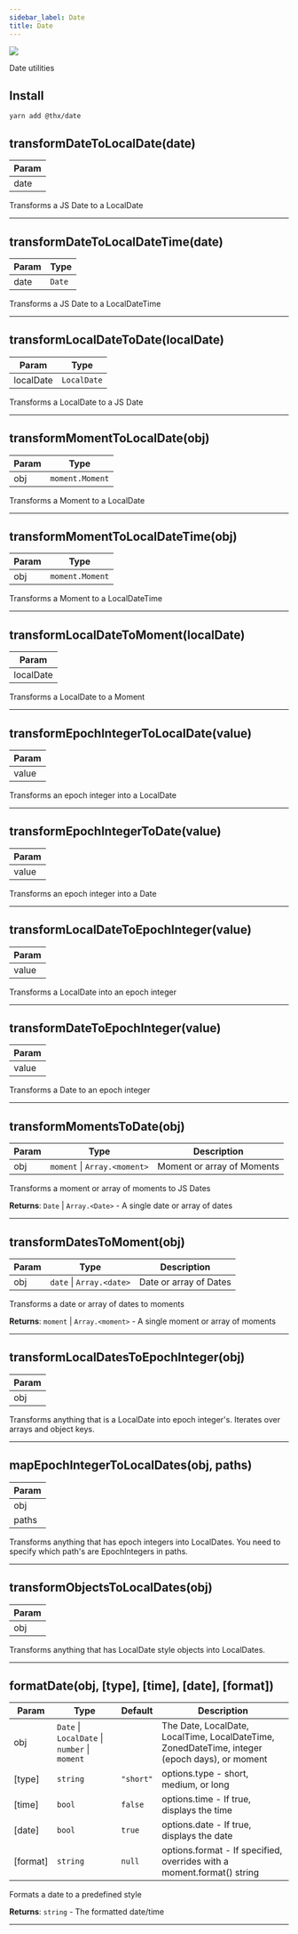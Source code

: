 ```yaml
---
sidebar_label: Date
title: Date
---
```


[![](assets/coverage/date/coverage.svg)](assets/coverage/date/index.html)

Date utilities

## Install
```
yarn add @thx/date
```
<a name="transformDateToLocalDate"></a>

## transformDateToLocalDate(date)

| Param |
| --- |
| date | 

Transforms a JS Date to a LocalDate


* * *

<a name="transformDateToLocalDateTime"></a>

## transformDateToLocalDateTime(date)

| Param | Type |
| --- | --- |
| date | <code>Date</code> | 

Transforms a JS Date to a LocalDateTime


* * *

<a name="transformLocalDateToDate"></a>

## transformLocalDateToDate(localDate)

| Param | Type |
| --- | --- |
| localDate | <code>LocalDate</code> | 

Transforms a LocalDate to a JS Date


* * *

<a name="transformMomentToLocalDate"></a>

## transformMomentToLocalDate(obj)

| Param | Type |
| --- | --- |
| obj | <code>moment.Moment</code> | 

Transforms a Moment to a LocalDate


* * *

<a name="transformMomentToLocalDateTime"></a>

## transformMomentToLocalDateTime(obj)

| Param | Type |
| --- | --- |
| obj | <code>moment.Moment</code> | 

Transforms a Moment to a LocalDateTime


* * *

<a name="transformLocalDateToMoment"></a>

## transformLocalDateToMoment(localDate)

| Param |
| --- |
| localDate | 

Transforms a LocalDate to a Moment


* * *

<a name="transformEpochIntegerToLocalDate"></a>

## transformEpochIntegerToLocalDate(value)

| Param |
| --- |
| value | 

Transforms an epoch integer into a LocalDate


* * *

<a name="transformEpochIntegerToDate"></a>

## transformEpochIntegerToDate(value)

| Param |
| --- |
| value | 

Transforms an epoch integer into a Date


* * *

<a name="transformLocalDateToEpochInteger"></a>

## transformLocalDateToEpochInteger(value)

| Param |
| --- |
| value | 

Transforms a LocalDate into an epoch integer


* * *

<a name="transformDateToEpochInteger"></a>

## transformDateToEpochInteger(value)

| Param |
| --- |
| value | 

Transforms a Date to an epoch integer


* * *

<a name="transformMomentsToDate"></a>

## transformMomentsToDate(obj)

| Param | Type | Description |
| --- | --- | --- |
| obj | <code>moment</code> \| <code>Array.&lt;moment&gt;</code> | Moment or array of Moments |

Transforms a moment or array of moments to JS Dates

**Returns**: <code>Date</code> \| <code>Array.&lt;Date&gt;</code> - A single date or array of dates  

* * *

<a name="transformDatesToMoment"></a>

## transformDatesToMoment(obj)

| Param | Type | Description |
| --- | --- | --- |
| obj | <code>date</code> \| <code>Array.&lt;date&gt;</code> | Date or array of Dates |

Transforms a date or array of dates to moments

**Returns**: <code>moment</code> \| <code>Array.&lt;moment&gt;</code> - A single moment or array of moments  

* * *

<a name="transformLocalDatesToEpochInteger"></a>

## transformLocalDatesToEpochInteger(obj)

| Param |
| --- |
| obj | 

Transforms anything that is a LocalDate into epoch integer's. Iterates over arrays and object keys.


* * *

<a name="mapEpochIntegerToLocalDates"></a>

## mapEpochIntegerToLocalDates(obj, paths)

| Param |
| --- |
| obj | 
| paths | 

Transforms anything that has epoch integers into LocalDates. You need to specify which path's are EpochIntegers in paths.


* * *

<a name="transformObjectsToLocalDates"></a>

## transformObjectsToLocalDates(obj)

| Param |
| --- |
| obj | 

Transforms anything that has LocalDate style objects into LocalDates.


* * *

<a name="formatDate"></a>

## formatDate(obj, [type], [time], [date], [format])

| Param | Type | Default | Description |
| --- | --- | --- | --- |
| obj | <code>Date</code> \| <code>LocalDate</code> \| <code>number</code> \| <code>moment</code> |  | The Date, LocalDate, LocalTime, LocalDateTime, ZonedDateTime, integer (epoch days), or moment |
| [type] | <code>string</code> | <code>&quot;short&quot;</code> | options.type - short, medium, or long |
| [time] | <code>bool</code> | <code>false</code> | options.time - If true, displays the time |
| [date] | <code>bool</code> | <code>true</code> | options.date - If true, displays the date |
| [format] | <code>string</code> | <code>null</code> | options.format - If specified, overrides with a moment.format() string |

Formats a date to a predefined style

**Returns**: <code>string</code> - The formatted date/time  

* * *

